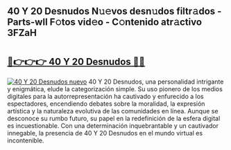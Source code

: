 ## 40 Y 20 Desnudos N𝚞𝚎vos desn𝚞dos filtr𝚊dos - Parts-wlI F𝚘tos vid𝚎o - C𝚘ntenido atr𝚊ctivo 3FZaH

# <h2><a href="http://mbcj6o.tromn.icu/?c=40+Y+20+Desnudos">🔗👉👉👉 40 Y 20 Desnudos 🔗🔗</a></h2>

[![40 Y 20 Desnudos nuevo](https://i.imgur.com/pEAQMta.gif)](http://mbcj6o.tromn.icu/?c=40+Y+20+Desnudos)
40 Y 20 Desnudos, una personalidad intrigante y enigmática, elude la categorización simple. Su uso pionero de los medios digitales para la autorrepresentación ha cautivado y enfurecido a los espectadores, encendiendo debates sobre la moralidad, la expresión artística y la naturaleza evolutiva de las comunidades en línea. Aunque se desconoce su rumbo futuro, su papel en la redefinición de la esfera digital es incuestionable. Con una determinación inquebrantable y un cautivador innegable, la presencia de 40 Y 20 Desnudos en el mundo virtual es incontenible.
